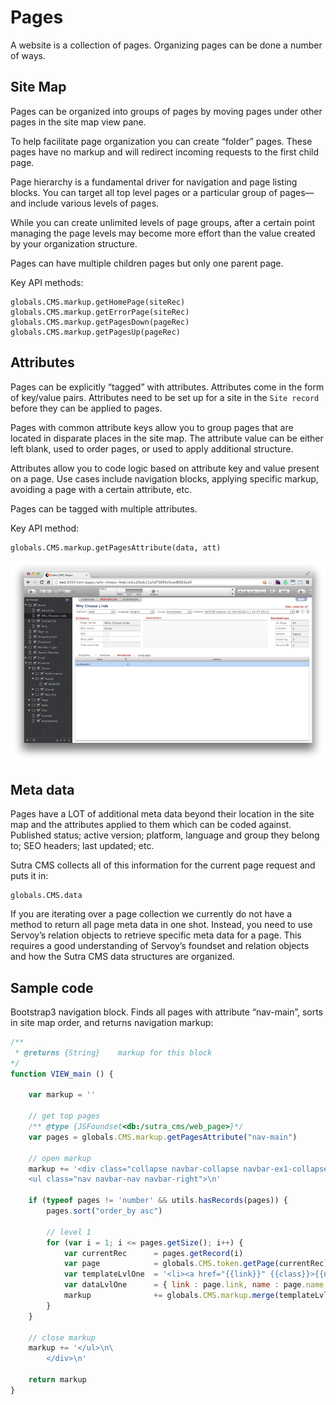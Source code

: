 # Pages

<!-- toc -->

A website is a collection of pages. Organizing pages can be done a
number of ways.

## Site Map

Pages can be organized into groups of pages by moving pages under other
pages in the site map view pane.

To help facilitate page organization you can create “folder” pages.
These pages have no markup and will redirect incoming requests to the
first child page.

Page hierarchy is a fundamental driver for navigation and page listing
blocks. You can target all top level pages or a particular group of
pages—and include various levels of pages.

While you can create unlimited levels of page groups, after a certain
point managing the page levels may become more effort than the value
created by your organization structure.

Pages can have multiple children pages but only one parent page.

Key API methods:

    globals.CMS.markup.getHomePage(siteRec)
    globals.CMS.markup.getErrorPage(siteRec)
    globals.CMS.markup.getPagesDown(pageRec)
    globals.CMS.markup.getPagesUp(pageRec)


## Attributes

Pages can be explicitly “tagged” with attributes. Attributes come in the
form of key/value pairs. Attributes need to be set up for a site in the
`Site record` before they can be applied to pages.

Pages with common attribute keys allow you to group pages that are
located in disparate places in the site map. The attribute value can be
either left blank, used to order pages, or used to apply additional
structure.

Attributes allow you to code logic based on attribute key and value
present on a page. Use cases include navigation blocks, applying
specific markup, avoiding a page with a certain attribute, etc.

Pages can be tagged with multiple attributes.

Key API method:

    globals.CMS.markup.getPagesAttribute(data, att)

![](../assets/pages.png)


## Meta data

Pages have a LOT of additional meta data beyond their location in the
site map and the attributes applied to them which can be coded against.
Published status; active version; platform, language and group they
belong to; SEO headers; last updated; etc.

Sutra CMS collects all of this information for the current page request
and puts it in:

    globals.CMS.data

If you are iterating over a page collection we currently do not have a
method to return all page meta data in one shot. Instead, you need to
use Servoy’s relation objects to retrieve specific meta data for a page.
This requires a good understanding of Servoy’s foundset and relation
objects and how the Sutra CMS data structures are organized.


## Sample code

Bootstrap3 navigation block. Finds all pages with attribute “nav-main”,
sorts in site map order, and returns navigation markup:

```js
/**
 * @returns {String}	markup for this block
*/
function VIEW_main () {

	var markup = ''

	// get top pages
	/** @type {JSFoundset<db:/sutra_cms/web_page>}*/
	var pages = globals.CMS.markup.getPagesAttribute("nav-main")

	// open markup
	markup += '<div class="collapse navbar-collapse navbar-ex1-collapse" role="navigation">\n\
    <ul class="nav navbar-nav navbar-right">\n'

	if (typeof pages != 'number' && utils.hasRecords(pages)) {
		pages.sort("order_by asc")

		// level 1
		for (var i = 1; i <= pages.getSize(); i++) {
			var currentRec		= pages.getRecord(i)
			var page			= globals.CMS.token.getPage(currentRec)
			var templateLvlOne 	= '<li><a href="{{link}}" {{class}}>{{name}}</a></li>\n'
			var dataLvlOne		= { link : page.link, name : page.name, "class" : (currentRec.id_page == globals.CMS.data.page.id ? 'class="active"' : '' ) }
			markup 				+= globals.CMS.markup.merge(templateLvlOne,dataLvlOne)
		}
	}

	// close markup
	markup += '</ul>\n\
		</div>\n'

	return markup
}
```

